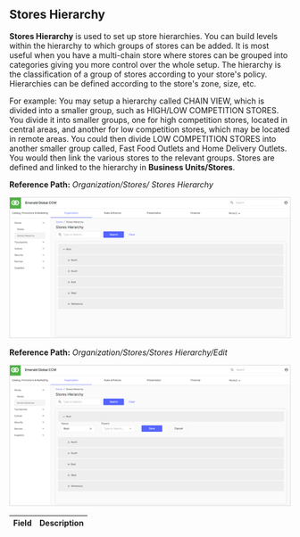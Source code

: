 ## Stores Hierarchy

**Stores Hierarchy** is used to set up store hierarchies. You can build levels within the hierarchy to which groups of stores can be added. It is most useful when you have a multi-chain store where stores can be grouped into categories giving you more control over the whole setup. The hierarchy is the classification of a group of stores according to your store's policy. Hierarchies can be defined according to the store's zone, size, etc.

For example: You may setup a hierarchy called CHAIN VIEW, which is divided into a smaller group, such as HIGH/LOW COMPETITION STORES. You divide it into smaller groups, one for high competition stores, located in central areas, and another for low competition stores, which may be located in remote areas. You could then divide LOW COMPETITION STORES into another smaller group called, Fast Food Outlets and Home Delivery Outlets. You would then link the various stores to the relevant groups.
Stores are defined and linked to the hierarchy in **Business Units/Stores**.

**Reference Path:** *Organization/Stores/ Stores Hierarchy*

![Stores Hierarchy Screen](/Images/StoresHierarchyScreen.png)

**Reference Path:** *Organization/Stores/Stores Hierarchy/Edit*

![Stores Hierarchy Form](/Images/StoresHierarchyForm.png)

|**Field**|**Description**|
|---------|----------|